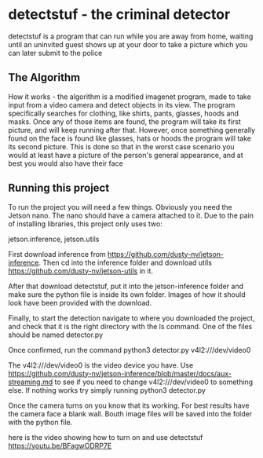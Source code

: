 # detectstuf - the criminal detector

detectstuf is a program that can run while you are away from home, waiting until an uninvited guest shows up at your door to take a picture which you can later submit to the police

## The Algorithm

How it works - the algorithm is a modified imagenet program, made to take input from a video camera and detect objects in its view. The program specifically searches for clothing, like shirts, pants, glasses, hoods and masks. Once any of those items are found, the program will take its first picture, and will keep running after that. However, once something generally found on the face is found like glasses, hats or hoods the program will take its second picture. This is done so that in the worst case scenario you would at least have a picture of the person's general appearance, and at best you would also have their face

## Running this project

To run the project you will need a few things. Obviously you need the Jetson nano. The nano should have a camera attached to it. Due to the pain of installing libraries, this project only uses two:

jetson.inference, 
jetson.utils

First download inference from https://github.com/dusty-nv/jetson-inference.
Then cd into the inference folder and download utils https://github.com/dusty-nv/jetson-utils in it.

After that download detectstuf, put it into the jetson-inference folder and make sure the python file is inside its own folder.
Images of how it should look have been provided with the download.

Finally, to start the detection navigate to where you downloaded the project, and check that it is the right directory with the ls command. One of the files should be named detector.py

Once confirmed, run the command python3 detector.py v4l2:///dev/video0

The v4l2:///dev/video0 is the video device you have. 
Use https://github.com/dusty-nv/jetson-inference/blob/master/docs/aux-streaming.md to see if you need to change v4l2:///dev/video0 to something else.
If nothing works try simply running python3 detector.py

Once the camera turns on you know that its working. For best results have the camera face a blank wall. Bouth image files will be saved into the folder with the python file.

here is the video showing how to turn on and use detectstuf
https://youtu.be/BFagwODRP7E
